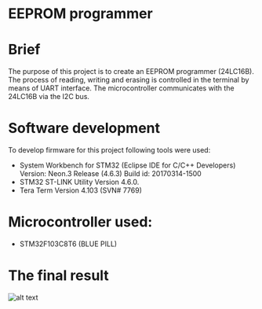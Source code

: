 # EEPROM programmer

# Brief
The purpose of this project is to create an EEPROM programmer (24LC16B).
The process of reading, writing and erasing is controlled in the terminal by means of UART interface. The microcontroller communicates with the 24LC16B via the I2C bus.


# Software development
To develop firmware for this project following tools were used:

- System Workbench for STM32 (Eclipse IDE for C/C++ Developers)
  Version: Neon.3 Release (4.6.3)
  Build id: 20170314-1500
- STM32 ST-LINK Utility
  Version 4.6.0.
- Tera Term 
  Version 4.103 (SVN# 7769)

# Microcontroller used:
- STM32F103C8T6 (BLUE PILL)

# The final result
![alt text](--- "Logo Title Text 1")
